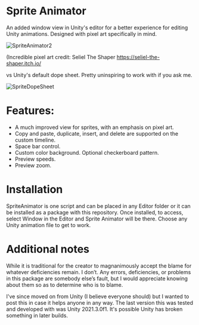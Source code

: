 # Sprite Animator
An added window view in Unity's editor for a better experience for editing Unity animations. Designed with pixel art specifically in mind.

![SpriteAnimator2](https://user-images.githubusercontent.com/21694868/189197019-e25b8ddf-432b-4330-b1e6-d465dcdfd7f2.gif)

(Incredible pixel art credit: Seliel The Shaper https://seliel-the-shaper.itch.io/

vs Unity's default dope sheet. Pretty uninspiring to work with if you ask me.

![SpriteDopeSheet](https://user-images.githubusercontent.com/21694868/189195548-1011cb55-9b96-4c1e-bcff-f7083fc41452.jpg)

# Features:
- A much improved view for sprites, with an emphasis on pixel art.
- Copy and paste, duplicate, insert, and delete are supported on the custom timeline.
- Space bar control.
- Custom color background. Optional checkerboard pattern.
- Preview speeds.
- Preview zoom.

# Installation
SpriteAnimator is one script and can be placed in any Editor folder or it can be installed as a package with this repository. Once installed, to access, select Window in the Editor and Sprite Animator will be there. Choose any Unity animation file to get to work.

# Additional notes
While it is traditional for the creator to magnanimously accept the blame for whatever deficiencies remain. I don’t. Any errors, deficiencies, or problems in this package are somebody else’s fault, but I would appreciate knowing about them so as to determine who is to blame.

I've since moved on from Unity (I believe everyone should) but I wanted to post this in case it helps anyone in any way. The last version this was tested and developed with was Unity 2021.3.0f1. It's possible Unity has broken something in later builds.
